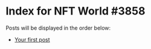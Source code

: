 # Index for NFT World #3858
Posts will be displayed in the order below:

- [Your first post](./001-first.md)

